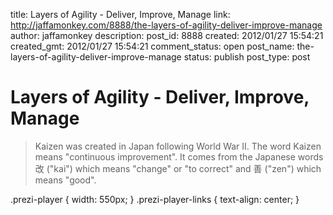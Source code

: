 title: Layers of Agility - Deliver, Improve, Manage
link: http://jaffamonkey.com/8888/the-layers-of-agility-deliver-improve-manage
author: jaffamonkey
description: 
post_id: 8888
created: 2012/01/27 15:54:21
created_gmt: 2012/01/27 15:54:21
comment_status: open
post_name: the-layers-of-agility-deliver-improve-manage
status: publish
post_type: post

# Layers of Agility - Deliver, Improve, Manage

> Kaizen was created in Japan following World War II. The word Kaizen means "continuous improvement". It comes from the Japanese words 改 ("kai") which means "change" or "to correct" and 善 ("zen") which means "good".

.prezi-player { width: 550px; } .prezi-player-links { text-align: center; }